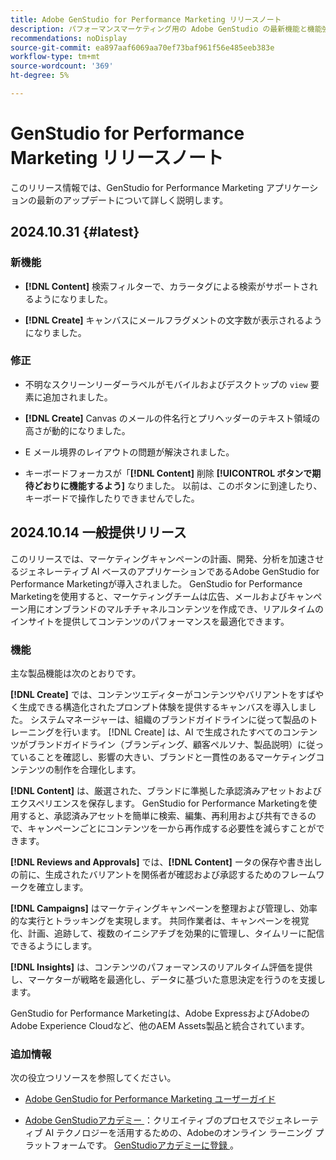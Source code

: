 ```yaml
---
title: Adobe GenStudio for Performance Marketing リリースノート
description: パフォーマンスマーケティング用の Adobe GenStudio の最新機能と機能強化について説明します。
recommendations: noDisplay
source-git-commit: ea897aaf6069aa70ef73baf961f56e485eeb383e
workflow-type: tm+mt
source-wordcount: '369'
ht-degree: 5%

---
```


# GenStudio for Performance Marketing リリースノート

このリリース情報では、GenStudio for Performance Marketing アプリケーションの最新のアップデートについて詳しく説明します。

## 2024.10.31  {#latest}

### 新機能

* **[!DNL Content]** 検索フィルターで、カラータグによる検索がサポートされるようになりました。 <!-- GS-5501 -->

* **[!DNL Create]** キャンバスにメールフラグメントの文字数が表示されるようになりました。<!-- GS-5819 -->

### 修正

* 不明なスクリーンリーダーラベルがモバイルおよびデスクトップの `view` 要素に追加されました。<!-- GS-5624 4729 -->

* **[!DNL Create]** Canvas のメールの件名行とプリヘッダーのテキスト領域の高さが動的になりました。<!-- GS-6258 -->

* E メール境界のレイアウトの問題が解決されました。<!-- GS-6631 -->

* キーボードフォーカスが「**[!DNL Content]** 削除 **[!UICONTROL ボタンで期待どおりに機能するよう]** なりました。 以前は、このボタンに到達したり、キーボードで操作したりできませんでした。  <!-- GS-4065 -->

## 2024.10.14 一般提供リリース

このリリースでは、マーケティングキャンペーンの計画、開発、分析を加速させるジェネレーティブ AI ベースのアプリケーションであるAdobe GenStudio for Performance Marketingが導入されました。 GenStudio for Performance Marketingを使用すると、マーケティングチームは広告、メールおよびキャンペーン用にオンブランドのマルチチャネルコンテンツを作成でき、リアルタイムのインサイトを提供してコンテンツのパフォーマンスを最適化できます。

### 機能

主な製品機能は次のとおりです。

**[!DNL Create]** では、コンテンツエディターがコンテンツやバリアントをすばやく生成できる構造化されたプロンプト体験を提供するキャンバスを導入しました。 システムマネージャーは、組織のブランドガイドラインに従って製品のトレーニングを行います。 [!DNL Create] は、AI で生成されたすべてのコンテンツがブランドガイドライン（ブランディング、顧客ペルソナ、製品説明）に従っていることを確認し、影響の大きい、ブランドと一貫性のあるマーケティングコンテンツの制作を合理化します。

**[!DNL Content]** は、厳選された、ブランドに準拠した承認済みアセットおよびエクスペリエンスを保存します。 GenStudio for Performance Marketingを使用すると、承認済みアセットを簡単に検索、編集、再利用および共有できるので、キャンペーンごとにコンテンツを一から再作成する必要性を減らすことができます。

**[!DNL Reviews and Approvals]** では、**[!DNL Content]** ータの保存や書き出しの前に、生成されたバリアントを関係者が確認および承認するためのフレームワークを確立します。

**[!DNL Campaigns]** はマーケティングキャンペーンを整理および管理し、効率的な実行とトラッキングを実現します。 共同作業者は、キャンペーンを視覚化、計画、追跡して、複数のイニシアチブを効果的に管理し、タイムリーに配信できるようにします。

**[!DNL Insights]** は、コンテンツのパフォーマンスのリアルタイム評価を提供し、マーケターが戦略を最適化し、データに基づいた意思決定を行うのを支援します。

GenStudio for Performance Marketingは、Adobe ExpressおよびAdobeのAdobe Experience Cloudなど、他のAEM Assets製品と統合されています。

### 追加情報

次の役立つリソースを参照してください。

* [Adobe GenStudio for Performance Marketing ユーザーガイド ](https://experienceleague.adobe.com/en/docs/genstudio/user-guide/home)

* [Adobe GenStudioアカデミー ](genstudioacademy.md)：クリエイティブのプロセスでジェネレーティブ AI テクノロジーを活用するための、Adobeのオンライン ラーニング プラットフォームです。 [GenStudioアカデミーに登録 ](http://adobe.ly/genstudioacademyregistration)。
